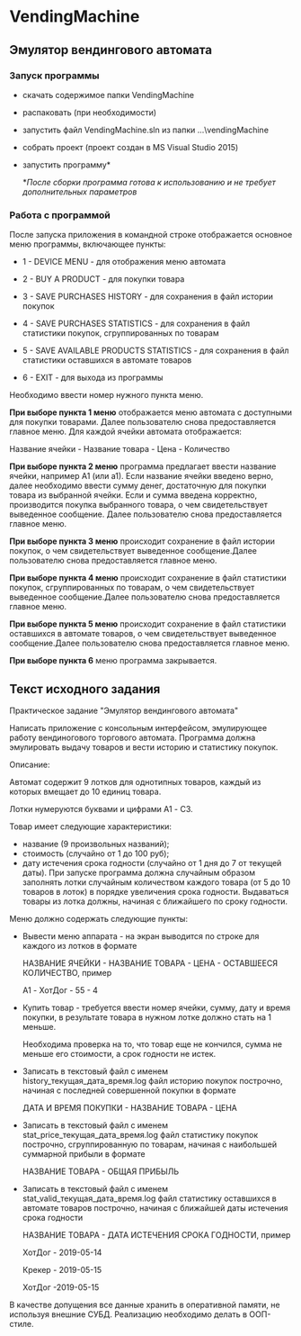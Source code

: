 # VendingMachine
## Эмулятор вендингового автомата

### Запуск программы

- скачать содержимое папки VendingMachine
- распаковать (при необходимости)
- запустить файл VendingMachine.sln из папки ...\vendingMachine
- собрать проект (проект создан в MS Visual Studio 2015)
- запустить программу*

  **После сборки программа готова к использованию и не требует дополнительных параметров*

### Работа с программой

После запуска приложения в командной строке отображается основное меню программы, включающее пункты:

- 1 - DEVICE MENU  - для отображения меню автомата

- 2 - BUY A PRODUCT - для покупки товара

- 3 - SAVE PURCHASES HISTORY - для сохранения в файл истории покупок

- 4 - SAVE PURCHASES STATISTICS - для сохранения в файл статистики покупок, сгруппированных по товарам

- 5 - SAVE AVAILABLE PRODUCTS STATISTICS - для сохранения в файл статистики оставшихся в автомате товаров

- 6 - EXIT - для выхода из программы

Необходимо ввести номер нужного пункта меню.

**При выборе пункта 1 меню** отображается меню автомата с доступными для покупки товарами. Далее пользователю снова предоставляется главное меню. Для каждой ячейки автомата отображается:

Название ячейки - Название товара - Цена - Количество

**При выборе пункта 2 меню**  программа предлагает ввести название ячейки, например A1 (или a1). Если название ячейки введено верно, далее необходимо ввести сумму денег, достаточную для покупки товара из выбранной ячейки. Если и сумма введена корректно, производится покупка выбранного товара, о чем свидетельствует выведенное сообщение. Далее пользователю снова предоставляется главное меню.

**При выборе пункта 3 меню** происходит сохранение в файл истории покупок, о чем свидетельствует выведенное сообщение.Далее пользователю снова предоставляется главное меню.

**При выборе пункта 4 меню** происходит сохранение в файл статистики покупок, сгруппированных по товарам, о чем свидетельствует выведенное сообщение.Далее пользователю снова предоставляется главное меню.

**При выборе пункта 5 меню** происходит сохранение в файл статистики оставшихся в автомате товаров, о чем свидетельствует выведенное сообщение.Далее пользователю снова предоставляется главное меню.

**При выборе пункта 6** меню программа закрывается.

## Текст исходного задания

Практическое задание "Эмулятор вендингового автомата"

Написать приложение с консольным интерфейсом, эмулирующее работу вендиногового торгового автомата. Программа должна эмулировать выдачу товаров и вести историю и статистику покупок.

Описание:

Автомат содержит 9 лотков для однотипных товаров, каждый из которых вмещает до 10 единиц товара.

Лотки нумеруются буквами и цифрами A1 - С3.

Товар имеет следующие характеристики:
- название (9 произвольных названий);
- стоимость (случайно от 1 до 100 руб);
- дату истечения срока годности (случайно от 1 дня до 7 от текущей даты).
При запуске программа должна случайным образом заполнять лотки случайным количеством каждого товара (от 5 до 10 товаров в лоток) в порядке увеличения срока годности. Выдаваться товары из лотка должны, начиная с ближайшего по сроку годности.

Меню должно содержать следующие пункты:

- Вывести меню аппарата - на экран выводится по строке для каждого из лотков в формате

	НАЗВАНИЕ ЯЧЕЙКИ - НАЗВАНИЕ ТОВАРА - ЦЕНА - ОСТАВШЕЕСЯ КОЛИЧЕСТВО, пример 
  
	A1 - ХотДог - 55 - 4
  
- Купить товар - требуется ввести номер ячейки, сумму, дату и время покупки, в результате товара в нужном лотке должно стать на 1 меньше.

	Необходима проверка на то, что товар еще не кончился, сумма не меньше его стоимости, а срок годности не истек.
  
- Записать в текстовый файл с именем history_текущая_дата_время.log файл историю покупок построчно, начиная с последней совершенной покупки в формате

	ДАТА И ВРЕМЯ ПОКУПКИ - НАЗВАНИЕ ТОВАРА - ЦЕНА  
  
- Записать в текстовый файл с именем stat_price_текущая_дата_время.log файл статистику покупок построчно, сгруппированную по товарам, начиная с наибольшей суммарной прибыли в формате

	НАЗВАНИЕ ТОВАРА - ОБЩАЯ ПРИБЫЛЬ
  
- Записать в текстовый файл с именем stat_valid_текущая_дата_время.log файл статистику оставшихся в автомате товаров построчно, начиная с ближайшей даты истечения срока годности

	НАЗВАНИЕ ТОВАРА - ДАТА ИСТЕЧЕНИЯ СРОКА ГОДНОСТИ, пример 
  
  ХотДог - 2019-05-14
  
  Крекер - 2019-05-15
  
 	ХотДог -2019-05-15
  
В качестве допущения все данные хранить в оперативной памяти, не используя внешние СУБД.
Реализацию необходимо делать в ООП-стиле.
